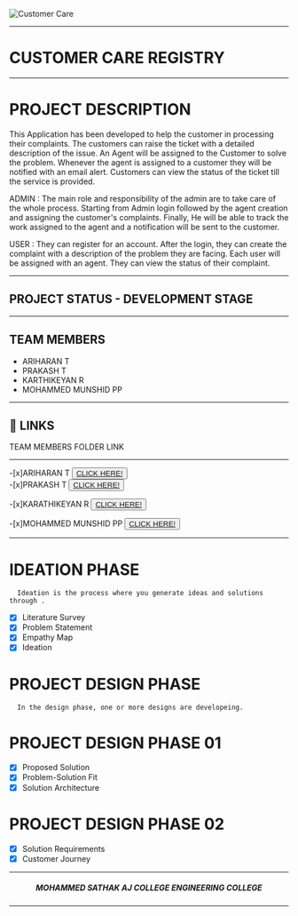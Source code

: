 ![Customer Care](https://user-images.githubusercontent.com/114137266/195376035-a480e894-5a1c-4870-b073-53cb0cbbc720.png)
<hr>

#  CUSTOMER CARE REGISTRY

<hr>

#  PROJECT DESCRIPTION

This Application has been developed to help the customer in processing their complaints.  The customers can raise the ticket with a detailed description of the issue.  An Agent will be assigned to the Customer to solve the problem.  Whenever the agent is assigned to a customer they will be notified with an email alert.  Customers can view the status of the ticket till the service is provided.

 ADMIN :
 The main role and responsibility of the admin are to take care of the whole process.  Starting from Admin login followed by the agent creation and assigning the customer's complaints.  Finally, He will be able to track the work assigned to the agent and a notification will be sent to the customer.

 USER :
 They can register for an account.  After the login, they can create the complaint with a description of the problem they are facing.  Each user will be assigned with an agent.  They can view the status of their complaint.

 <hr>

 ## PROJECT STATUS - DEVELOPMENT STAGE

 <hr>

##  TEAM MEMBERS
- ARIHARAN T
- PRAKASH  T
- KARTHIKEYAN R
- MOHAMMED MUNSHID PP

<hr>

## 🔗 LINKS

 TEAM MEMBERS  FOLDER LINK    
 -------------  ------------- 
 -[x]ARIHARAN T  <button> <a href="https://github.com/IBM-EPBL/IBM-Project-47401-1660798978/tree/main/Assessment/Ariharan(TL)">CLICK HERE!  </a></button>                 
 -[x]PRAKASH T   <button> <a href="https://github.com/IBM-EPBL/IBM-Project-47401-1660798978/tree/main/Assessment/Prakash">CLICK HERE!  </a> </button> 
 
 -[x]KARATHIKEYAN R    <button><a href="https://github.com/IBM-EPBL/IBM-Project-47401-1660798978/tree/main/Assessment/Karthik">CLICK HERE!  </a> </button> 
 
 -[x]MOHAMMED MUNSHID PP    <button><a href="https://github.com/IBM-EPBL/IBM-Project-47401-1660798978/tree/main/Assessment/Munshid">CLICK HERE!  </a> </button> 

<hr>

#  IDEATION PHASE

      Ideation is the process where you generate ideas and solutions through .
- [x] Literature Survey
- [x] Problem Statement
- [x] Empathy Map
- [x] Ideation

# PROJECT DESIGN PHASE 
      In the design phase, one or more designs are developeing.

# PROJECT DESIGN PHASE 01 
- [x] Proposed Solution
- [x] Problem-Solution Fit
- [x] Solution Architecture

# PROJECT DESIGN PHASE 02 
- [x] Solution Requirements
- [x] Customer Journey

<hr>

<div align="center">
 <h5>  MOHAMMED SATHAK AJ COLLEGE ENGINEERING COLLEGE </h5>

<hr>

